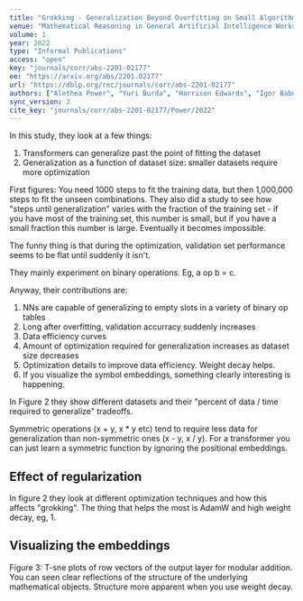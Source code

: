 ```yaml
---
title: "Grokking - Generalization Beyond Overfitting on Small Algorithmic Datasets."
venue: "Mathematical Reasoning in General Artificial Intelligence Workshop, ICLR 2021"
volume: 1
year: 2022
type: "Informal Publications"
access: "open"
key: "journals/corr/abs-2201-02177"
ee: "https://arxiv.org/abs/2201.02177"
url: "https://dblp.org/rec/journals/corr/abs-2201-02177"
authors: ["Alethea Power", "Yuri Burda", "Harrison Edwards", "Igor Babuschkin", "Vedant Misra"]
sync_version: 3
cite_key: "journals/corr/abs-2201-02177/Power/2022"
---
```


In this study, they look at a few things:

 1. Transformers can generalize past the point of fitting the dataset
 2. Generalization as a function of dataset size: smaller datasets require more optimization

First figures: You need 1000 steps to fit the training data, but then 1,000,000 steps to fit the unseen combinations. They also did a study to see how "steps until generalization" varies with the fraction of the training set - if you have most of the training set, this number is small, but if you have a small fraction this number is large. Eventually it becomes impossible.

The funny thing is that during the optimization, validation set performance seems to be flat until suddenly it isn't.

They mainly experiment on binary operations. Eg, a op b = c.

Anyway, their contributions are:
1. NNs are capable of generalizing to empty slots in a variety of binary op tables
2. Long after overfitting, validation accurracy suddenly increases
3. Data efficiency curves
4. Amount of optimization required for generalization increases as dataset size decreases
5. Optimization details to improve data efficiency. Weight decay helps.
6. If you visualize the symbol embeddings, something clearly interesting is happening.


In Figure 2 they show different datasets and their "percent of data / time required to generalize" tradeoffs.

Symmetric operations (x + y, x * y etc) tend to require less data for generalization than non-symmetric ones (x - y, x / y). For a transformer you can just learn a symmetric function by ignoring the positional embeddings.

## Effect of regularization

In figure 2 they look at different optimization techniques and how this affects "grokking". The thing that helps the most is AdamW and high weight decay, eg, 1.

## Visualizing the embeddings

Figure 3: T-sne plots of row vectors of the output layer for modular addition. You can seen clear reflections of the structure of the underlying mathematical objects. Structure more apparent when you use weight decay.